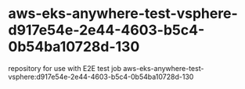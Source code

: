 # aws-eks-anywhere-test-vsphere-d917e54e-2e44-4603-b5c4-0b54ba10728d-130
repository for use with E2E test job aws-eks-anywhere-test-vsphere:d917e54e-2e44-4603-b5c4-0b54ba10728d-130
